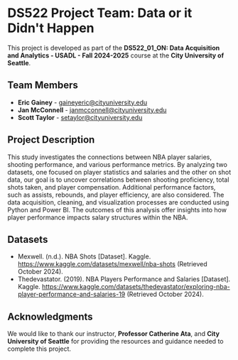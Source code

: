 # **DS522 Project Team: Data or it Didn't Happen**

This project is developed as part of the **DS522_01_ON: Data Acquisition and Analytics - USADL - Fall 2024-2025** course at the **City University of Seattle**.

## **Team Members**

- **Eric Gainey** - [gaineyeric@cityuniversity.edu](mailto:gaineyeric@cityuniversity.edu)
- **Jan McConnell** - [janmcconnell@cityuniversity.edu](mailto:janmcconnell@cityuniversity.edu)
- **Scott Taylor** - [setaylor@cityuniversity.edu](mailto:setaylor@cityuniversity.edu)

## **Project Description**

This study investigates the connections between NBA player salaries, shooting performance, and various performance metrics. By analyzing two datasets, one focused on player statistics and salaries and the other on shot data, our goal is to uncover correlations between shooting proficiency, total shots taken, and player compensation. Additional performance factors, such as assists, rebounds, and player efficiency, are also considered. The data acquisition, cleaning, and visualization processes are conducted using Python and Power BI. The outcomes of this analysis offer insights into how player performance impacts salary structures within the NBA.

## **Datasets**
- Mexwell. (n.d.). NBA Shots [Dataset]. Kaggle. https://www.kaggle.com/datasets/mexwell/nba-shots (Retrieved October 2024).
- Thedevastator. (2019). NBA Players Performance and Salaries [Dataset]. Kaggle. https://www.kaggle.com/datasets/thedevastator/exploring-nba-player-performance-and-salaries-19 (Retrieved October 2024).

## **Acknowledgments**

We would like to thank our instructor, **Professor Catherine Ata**, and **City University of Seattle** for providing the resources and guidance needed to complete this project.
